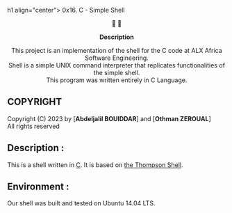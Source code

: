 h1 align="center">
  0x16. C - Simple Shell
</h1>

<p align="center">
   📄 🚀
</p>

<p align="center">
  <strong>
   Description
  </strong>
</p>

<p align="center">
This project is an implementation of the shell  for the C code at ALX Africa Software Engineering. </br>
Shell is a simple UNIX command interpreter that replicates functionalities of the simple shell. </br>
This program was written entirely in C Language.
</p>

## COPYRIGHT
Copyright (C) 2023 by [**Abdeljalil BOUIDDAR**] and [**Othman ZEROUAL**] </br>
All rights reserved

## Description :
This is a shell written in [C](https://en.wikipedia.org/wiki/C_(programming_language)).
It is based on [the Thompson Shell](https://en.wikipedia.org/wiki/Thompson_shell).

## Environment :

Our shell was built and tested on  Ubuntu 14.04 LTS.


